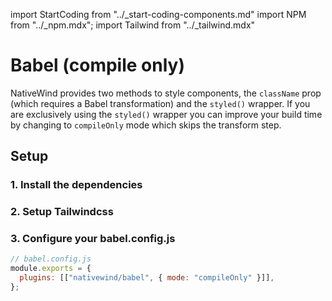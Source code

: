 import StartCoding from "../\_start-coding-components.md"
import NPM from "../\_npm.mdx";
import Tailwind from "../\_tailwind.mdx"

# Babel (compile only)

NativeWind provides two methods to style components, the `className` prop (which requires a Babel transformation) and the `styled()` wrapper. If you are exclusively using the `styled()` wrapper you can improve your build time by changing to `compileOnly` mode which skips the transform step.

## Setup

### 1. Install the dependencies

<NPM />

### 2. Setup Tailwindcss

<Tailwind />

### 3. Configure your babel.config.js

```js
// babel.config.js
module.exports = {
  plugins: [["nativewind/babel", { mode: "compileOnly" }]],
};
```

<StartCoding />
